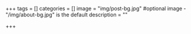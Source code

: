+++
tags = []
categories = []
image = "img/post-bg.jpg" #optional image - "/img/about-bg.jpg" is the default
description = ""

+++
